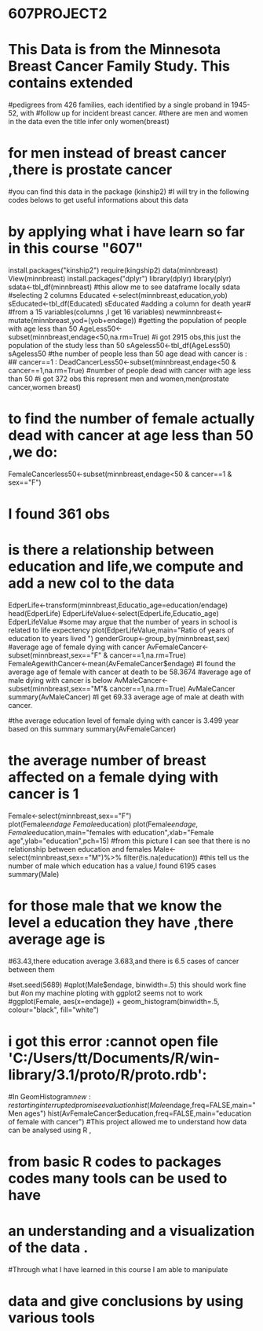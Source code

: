 607PROJECT2
===========
# This Data is from the Minnesota Breast Cancer Family Study. This contains extended 
#pedigrees from 426 families, each identified by a single proband in 1945-52, with 
#follow up for incident breast cancer.
#there are men and women in the data even the title infer only women(breast)
# for men instead of breast cancer ,there is prostate cancer
#you can find this data in the package (kinship2)
#I will try in the following codes belows to get useful informations about this data
# by applying what i have learn so far in this course "607"
install.packages("kinship2")
require(kingship2)
data(minnbreast)
View(minnbreast)
install.packages("dplyr")
library(dplyr)
library(plyr)
sdata<-tbl_df(minnbreast)
#this allow me to see dataframe locally
sdata
#selecting 2 columns
Educated <-select(minnbreast,education,yob)
sEducated<-tbl_df(Educated)
sEducated
#adding a column for death year#
#from a 15 variables(columns ,I get 16 variables)
newminnbreast<-mutate(minnbreast,yod=(yob+endage))
#getting the population of people with age less than 50
AgeLess50<-subset(minnbreast,endage<50,na.rm=True)
#i got 2915 obs,this just the population of the study less than 50
sAgeless50<-tbl_df(AgeLess50)
sAgeless50
#the number of people less than 50 age dead with cancer is : ## cancer==1 :
DeadCancerLess50<-subset(minnbreast,endage<50 & cancer==1,na.rm=True)
#number of people dead with cancer with age less than 50
#i got 372 obs this represent men and women,men(prostate cancer,women breast)
# to find the number of female actually dead with cancer at age less than 50 ,we do:
FemaleCancerless50<-subset(minnbreast,endage<50 & cancer==1 & sex=="F")
# I found 361 obs 
# is there a relationship between education and life,we compute and add a new col to the data
EdperLife<-transform(minnbreast,Educatio_age=education/endage)
head(EdperLife)
EdperLifeValue<-select(EdperLife,Educatio_age)
EdperLifeValue
#some may argue that the number of years in school is related to life expectency
plot(EdperLifeValue,main="Ratio of years of education to years lived ")
genderGroup<-group_by(minnbreast,sex)
#average age of female dying with cancer
AvFemaleCancer<-subset(minnbreast,sex=="F" & cancer==1,na.rm=True)
FemaleAgewithCancer<-mean(AvFemaleCancer$endage)
#I found the average age of female with cancer at death to be 58.3674
#average age of male dying with cancer is below
AvMaleCancer<-subset(minnbreast,sex=="M"& cancer==1,na.rm=True)
AvMaleCancer
summary(AvMaleCancer)
#I get 69.33 average age of male at death with cancer.

#the average education level of female dying with cancer is 3.499 year based on this summary
summary(AvFemaleCancer)
# the average number of breast affected on a female dying with cancer is 1
Female<-select(minnbreast,sex=="F")
plot(Female$endage~Female$education)
plot(Female$endage,Female$education,main="females with education",xlab="Female age",ylab="education",pch=15)
#from this picture I can see that there is no relationship between education and females
Male<-select(minnbreast,sex=="M")%>%
  filter(!is.na(education))
#this tell us the number of male which education has a value,I found 6195 cases
summary(Male)
# for those male that we know the level a education they have ,there average age is 
#63.43,there education average 3.683,and there is 6.5 cases of cancer between them

#set.seed(5689)
#qplot(Male$endage, binwidth=.5) this should work fine but 
#on my machine ploting with ggplot2 seems not to work
#ggplot(Female, aes(x=endage)) + geom_histogram(binwidth=.5, colour="black", fill="white")
# i got this error :cannot open file 'C:/Users/tt/Documents/R/win-library/3.1/proto/R/proto.rdb':
#In GeomHistogram$new : restarting interrupted promise evaluation
hist(Male$endage,freq=FALSE,main="Men ages")
hist(AvFemaleCancer$education,freq=FALSE,main="education of female with cancer")
#This project allowed me to understand how data can be analysed using R ,
# from basic R codes to packages codes many tools can be used to have 
# an understanding and a visualization of the data .
#Through what I have learned in this course I am able to manipulate 
# data  and give conclusions by using various tools





